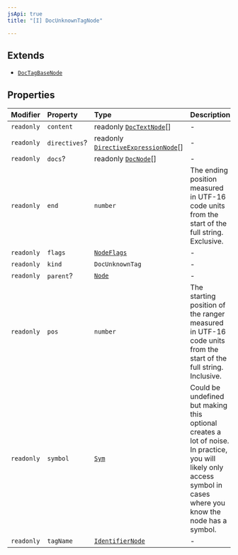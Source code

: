 ```yaml
---
jsApi: true
title: "[I] DocUnknownTagNode"

---
```

## Extends

- [`DocTagBaseNode`](DocTagBaseNode.md)

## Properties

| Modifier | Property | Type | Description | Inheritance |
| :------ | :------ | :------ | :------ | :------ |
| `readonly` | `content` | readonly [`DocTextNode`](DocTextNode.md)[] | - | [`DocTagBaseNode`](DocTagBaseNode.md).`content` |
| `readonly` | `directives`? | readonly [`DirectiveExpressionNode`](DirectiveExpressionNode.md)[] | - | [`DocTagBaseNode`](DocTagBaseNode.md).`directives` |
| `readonly` | `docs`? | readonly [`DocNode`](DocNode.md)[] | - | [`DocTagBaseNode`](DocTagBaseNode.md).`docs` |
| `readonly` | `end` | `number` | The ending position measured in UTF-16 code units from the start of the<br />full string. Exclusive. | [`DocTagBaseNode`](DocTagBaseNode.md).`end` |
| `readonly` | `flags` | [`NodeFlags`](../enumerations/NodeFlags.md) | - | [`DocTagBaseNode`](DocTagBaseNode.md).`flags` |
| `readonly` | `kind` | `DocUnknownTag` | - | [`DocTagBaseNode`](DocTagBaseNode.md).`kind` |
| `readonly` | `parent`? | [`Node`](../type-aliases/Node.md) | - | [`DocTagBaseNode`](DocTagBaseNode.md).`parent` |
| `readonly` | `pos` | `number` | The starting position of the ranger measured in UTF-16 code units from the<br />start of the full string. Inclusive. | [`DocTagBaseNode`](DocTagBaseNode.md).`pos` |
| `readonly` | `symbol` | [`Sym`](Sym.md) | Could be undefined but making this optional creates a lot of noise. In practice,<br />you will likely only access symbol in cases where you know the node has a symbol. | [`DocTagBaseNode`](DocTagBaseNode.md).`symbol` |
| `readonly` | `tagName` | [`IdentifierNode`](IdentifierNode.md) | - | [`DocTagBaseNode`](DocTagBaseNode.md).`tagName` |
